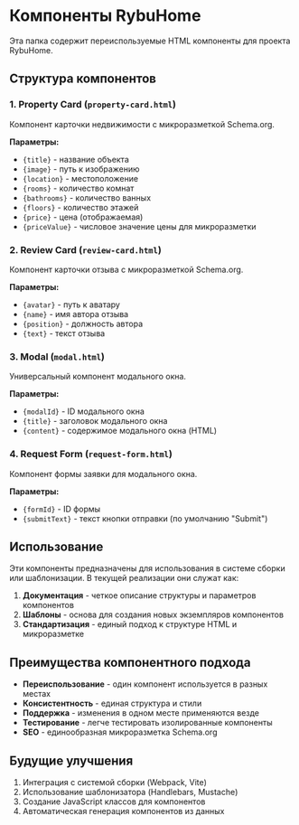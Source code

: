 # Компоненты RybuHome

Эта папка содержит переиспользуемые HTML компоненты для проекта RybuHome.

## Структура компонентов

### 1. Property Card (`property-card.html`)
Компонент карточки недвижимости с микроразметкой Schema.org.

**Параметры:**
- `{title}` - название объекта
- `{image}` - путь к изображению
- `{location}` - местоположение
- `{rooms}` - количество комнат
- `{bathrooms}` - количество ванных
- `{floors}` - количество этажей
- `{price}` - цена (отображаемая)
- `{priceValue}` - числовое значение цены для микроразметки

### 2. Review Card (`review-card.html`)
Компонент карточки отзыва с микроразметкой Schema.org.

**Параметры:**
- `{avatar}` - путь к аватару
- `{name}` - имя автора отзыва
- `{position}` - должность автора
- `{text}` - текст отзыва

### 3. Modal (`modal.html`)
Универсальный компонент модального окна.

**Параметры:**
- `{modalId}` - ID модального окна
- `{title}` - заголовок модального окна
- `{content}` - содержимое модального окна (HTML)

### 4. Request Form (`request-form.html`)
Компонент формы заявки для модального окна.

**Параметры:**
- `{formId}` - ID формы
- `{submitText}` - текст кнопки отправки (по умолчанию "Submit")

## Использование

Эти компоненты предназначены для использования в системе сборки или шаблонизации. В текущей реализации они служат как:

1. **Документация** - четкое описание структуры и параметров компонентов
2. **Шаблоны** - основа для создания новых экземпляров компонентов
3. **Стандартизация** - единый подход к структуре HTML и микроразметке

## Преимущества компонентного подхода

- **Переиспользование** - один компонент используется в разных местах
- **Консистентность** - единая структура и стили
- **Поддержка** - изменения в одном месте применяются везде
- **Тестирование** - легче тестировать изолированные компоненты
- **SEO** - единообразная микроразметка Schema.org

## Будущие улучшения

1. Интеграция с системой сборки (Webpack, Vite)
2. Использование шаблонизатора (Handlebars, Mustache)
3. Создание JavaScript классов для компонентов
4. Автоматическая генерация компонентов из данных
